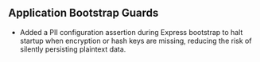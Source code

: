 ## Application Bootstrap Guards

- Added a PII configuration assertion during Express bootstrap to halt startup when encryption or hash keys are missing, reducing the risk of silently persisting plaintext data.
